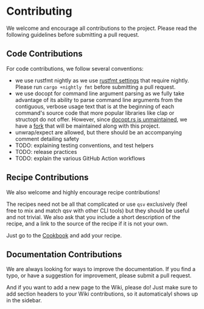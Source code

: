 # Contributing

We welcome and encourage all contributions to the project. Please read the following guidelines before submitting a pull request.

## Code Contributions

For code contributions, we follow several conventions:

* we use rustfmt nightly as we use [rustfmt settings](https://github.com/jqnatividad/qsv/blob/master/rustfmt.toml) that require nightly. Please run `cargo +nightly fmt` before submitting a pull request.
* we use docopt for command line argument parsing as we fully take advantage of its ability to parse command line arguments from the contiguous, verbose usage text that is at the beginning of each command's source code that more popular libraries like clap or structopt do not offer. However, since [docopt.rs is unmaintained](https://github.com/docopt/docopt.rs#this-crate-is-unmaintained), we have a [fork](https://github.com/jqnatividad/docopt.rs) that will be maintained along with this project.
* unwrap/expect are allowed, but there should be an accompanying comment detailing safety
* TODO: explaining testing conventions, and test helpers
* TODO: release practices
* TODO: explain the various GitHub Action workflows

## Recipe Contributions

We also welcome and highly encourage recipe contributions!

The recipes need not be all that complicated or use `qsv` exclusively (feel free to mix and match qsv with other CLI tools) but they should be useful and not trivial. We also ask that you include a short description of the recipe, and a link to the source of the recipe if it is not your own.

Just go to the [Cookbook](https://github.com/jqnatividad/qsv/wiki/Cookbook#cookbook) and add your recipe.

## Documentation Contributions

We are always looking for ways to improve the documentation. If you find a typo, or have a suggestion for improvement, please submit a pull request.

And if you want to add a new page to the Wiki, please do! Just make sure to add section headers to your Wiki contributions, so it automaticalyl shows up in the sidebar.
